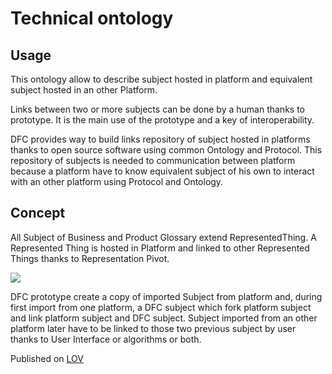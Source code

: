 # Technical ontology

## Usage

This ontology allow to describe subject hosted in platform and equivalent subject hosted in an other Platform.

Links between two or more subjects can be done by a human thanks to prototype. It is the main use of the prototype and a key of interoperability.

DFC provides way to build links repository of subject hosted in platforms thanks to open source software using common Ontology and Protocol. This repository of subjects is needed to communication between platform because a platform have to know equivalent subject of his own to interact with an other platform using Protocol and Ontology.

## Concept

All Subject of Business and Product Glossary extend RepresentedThing. A Represented Thing is hosted in Platform and linked to other Represented Things thanks to Representation Pivot.

![](../.gitbook/assets/Sélection\_676.png)

DFC prototype create a copy of imported Subject from platform and, during first import from one platform,  a DFC subject which fork platform subject and link platform subject and DFC subject. Subject imported from an other platform later have to be linked to those two previous subject by user thanks to User Interface or algorithms or both.

Published on [LOV](https://lov.linkeddata.es/dataset/lov/vocabs/dfc-t)
